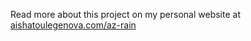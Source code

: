 Read more about this project on my personal website at [aishatoulegenova.com/az-rain](https://aishatoulegenova.com/az-rain)

